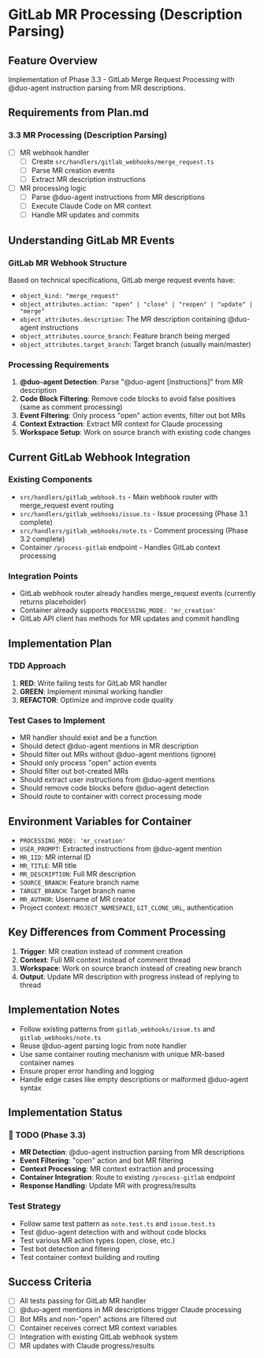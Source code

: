 # GitLab MR Processing (Description Parsing)

## Feature Overview
Implementation of Phase 3.3 - GitLab Merge Request Processing with @duo-agent instruction parsing from MR descriptions.

## Requirements from Plan.md

### 3.3 MR Processing (Description Parsing)
- [ ] MR webhook handler
  - [ ] Create `src/handlers/gitlab_webhooks/merge_request.ts`
  - [ ] Parse MR creation events
  - [ ] Extract MR description instructions
- [ ] MR processing logic
  - [ ] Parse @duo-agent instructions from MR descriptions
  - [ ] Execute Claude Code on MR context
  - [ ] Handle MR updates and commits

## Understanding GitLab MR Events

### GitLab MR Webhook Structure
Based on technical specifications, GitLab merge request events have:
- `object_kind: "merge_request"`
- `object_attributes.action: "open" | "close" | "reopen" | "update" | "merge"`
- `object_attributes.description`: The MR description containing @duo-agent instructions
- `object_attributes.source_branch`: Feature branch being merged
- `object_attributes.target_branch`: Target branch (usually main/master)

### Processing Requirements
1. **@duo-agent Detection**: Parse "@duo-agent [instructions]" from MR description
2. **Code Block Filtering**: Remove code blocks to avoid false positives (same as comment processing)
3. **Event Filtering**: Only process "open" action events, filter out bot MRs
4. **Context Extraction**: Extract MR context for Claude processing
5. **Workspace Setup**: Work on source branch with existing code changes

## Current GitLab Webhook Integration

### Existing Components
- `src/handlers/gitlab_webhook.ts` - Main webhook router with merge_request event routing
- `src/handlers/gitlab_webhooks/issue.ts` - Issue processing (Phase 3.1 complete)
- `src/handlers/gitlab_webhooks/note.ts` - Comment processing (Phase 3.2 complete)
- Container `/process-gitlab` endpoint - Handles GitLab context processing

### Integration Points
- GitLab webhook router already handles merge_request events (currently returns placeholder)
- Container already supports `PROCESSING_MODE: 'mr_creation'`
- GitLab API client has methods for MR updates and commit handling

## Implementation Plan

### TDD Approach
1. **RED**: Write failing tests for GitLab MR handler
2. **GREEN**: Implement minimal working handler
3. **REFACTOR**: Optimize and improve code quality

### Test Cases to Implement
- MR handler should exist and be a function
- Should detect @duo-agent mentions in MR description
- Should filter out MRs without @duo-agent mentions (ignore)
- Should only process "open" action events
- Should filter out bot-created MRs
- Should extract user instructions from @duo-agent mentions
- Should remove code blocks before @duo-agent detection
- Should route to container with correct processing mode

## Environment Variables for Container
- `PROCESSING_MODE: 'mr_creation'`
- `USER_PROMPT`: Extracted instructions from @duo-agent mention
- `MR_IID`: MR internal ID
- `MR_TITLE`: MR title
- `MR_DESCRIPTION`: Full MR description
- `SOURCE_BRANCH`: Feature branch name
- `TARGET_BRANCH`: Target branch name
- `MR_AUTHOR`: Username of MR creator
- Project context: `PROJECT_NAMESPACE`, `GIT_CLONE_URL`, authentication

## Key Differences from Comment Processing
1. **Trigger**: MR creation instead of comment creation
2. **Context**: Full MR context instead of comment thread
3. **Workspace**: Work on source branch instead of creating new branch
4. **Output**: Update MR description with progress instead of replying to thread

## Implementation Notes
- Follow existing patterns from `gitlab_webhooks/issue.ts` and `gitlab_webhooks/note.ts`
- Reuse @duo-agent parsing logic from note handler
- Use same container routing mechanism with unique MR-based container names
- Ensure proper error handling and logging
- Handle edge cases like empty descriptions or malformed @duo-agent syntax

## Implementation Status

### 🔄 TODO (Phase 3.3)
- **MR Detection**: @duo-agent instruction parsing from MR descriptions
- **Event Filtering**: "open" action and bot MR filtering
- **Context Processing**: MR context extraction and processing
- **Container Integration**: Route to existing `/process-gitlab` endpoint
- **Response Handling**: Update MR with progress/results

### Test Strategy
- Follow same test pattern as `note.test.ts` and `issue.test.ts`
- Test @duo-agent detection with and without code blocks
- Test various MR action types (open, close, etc.)
- Test bot detection and filtering
- Test container context building and routing

## Success Criteria
- [ ] All tests passing for GitLab MR handler
- [ ] @duo-agent mentions in MR descriptions trigger Claude processing
- [ ] Bot MRs and non-"open" actions are filtered out
- [ ] Container receives correct MR context variables
- [ ] Integration with existing GitLab webhook system
- [ ] MR updates with Claude progress/results